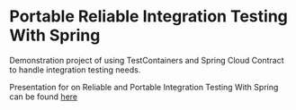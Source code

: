 # Portable Reliable Integration Testing With Spring

Demonstration project of using TestContainers and Spring Cloud Contract to handle integration testing needs. 

Presentation for on Reliable and Portable Integration Testing With Spring can be found [here](
https://docs.google.com/presentation/d/19bfLCYIpYBQ84kZ13FofPN8reJJGVj_57MqqXOQftZ0/edit?usp=sharing)
